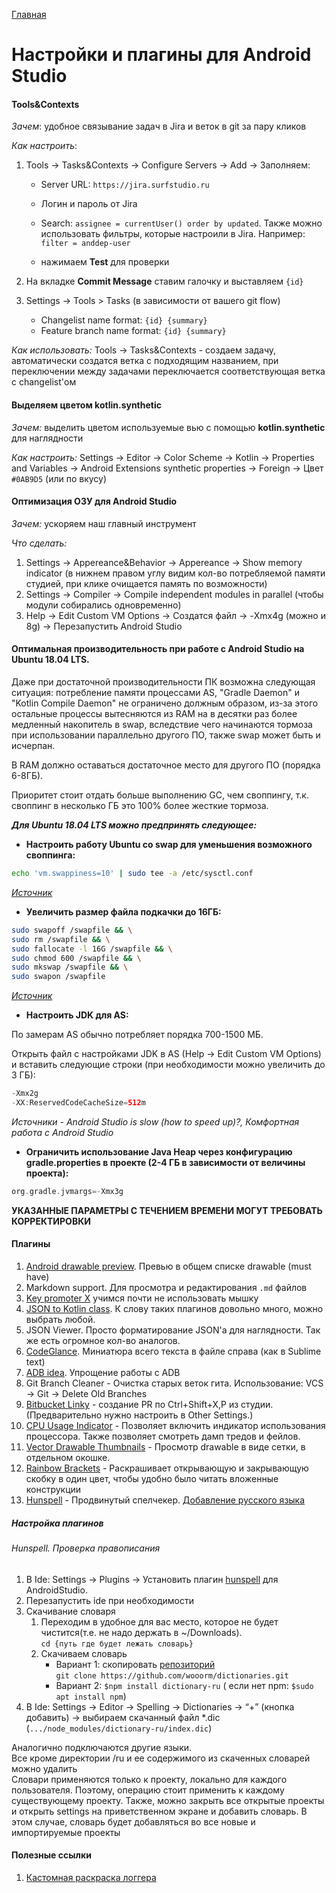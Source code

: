 [Главная](../docs/main.md)

# Настройки и плагины для Android Studio

#### Tools&Contexts
*Зачем*: удобное связывание задач в Jira и веток в git за пару кликов

*Как настроить*:

1. Tools -> Tasks&Contexts -> Configure Servers -> Add -> Заполняем:
    - Server URL: `https://jira.surfstudio.ru`
    - Логин и пароль от Jira
    - Search: `assignee = currentUser() order by updated`. Также можно использовать фильтры, 
        которые настроили в Jira. Например: `filter = anddep-user`
        
    - нажимаем **Test** для проверки
    
2. На вкладке **Commit Message** ставим галочку и выставляем `{id}`
3. Settings -> Tools > Tasks (в зависимости от вашего git flow)
    - Changelist name format: `{id} {summary}`
    - Feature branch name format: `{id} {summary}`

*Как использовать:* Tools -> Tasks&Contexts - создаем задачу, автоматически создатся ветка с подходящим названием, при переключении между задачами переключается соответствующая ветка с changelist'ом

#### Выделяем цветом kotlin.synthetic
*Зачем:* выделить цветом используемые вью с помощью **kotlin.synthetic** для наглядности

*Как настроить:*  Settings -> Editor -> Color Scheme -> Kotlin -> Properties and Variables -> Android Extensions synthetic properties -> Foreign -> Цвет `#0AB9D5` (или по вкусу)

#### Оптимизация ОЗУ для Android Studio
*Зачем:* ускоряем наш главный инструмент

*Что сделать:*  

1. Settings -> Appereance&Behavior -> Appereance -> Show memory indicator (в нижнем правом углу видим кол-во потребляемой памяти студией, при клике очищается память по возможности)
2. Settings -> Compiler -> Compile independent modules in parallel (чтобы модули собирались одновременно)
3. Help -> Edit Custom VM Options ->  Создатся файл -> -Xmx4g (можно и 8g) ->  Перезапустить Android Studio

#### Оптимальная производительность при работе с Android Studio на Ubuntu 18.04 LTS.

Даже при достаточной производительности ПК возможна следующая ситуация: потребление памяти процессами AS, "Gradle Daemon" и "Kotlin Compile Daemon" не ограничено должным образом, 
из-за этого остальные процессы вытесняются из RAM на в десятки раз более медленный накопитель в swap, вследствие чего начинаются тормоза при использовании параллельно другого ПО, также swap может быть и исчерпан. 

В RAM должно оставаться достаточное место для другого ПО (порядка 6-8ГБ). 

Приоритет стоит отдать больше выполнению GC, чем своппингу, т.к. своппинг в несколько ГБ это 100% более жесткие тормоза.

***Для Ubuntu 18.04 LTS можно предпринять следующее:***

- **Настроить работу Ubuntu со swap для уменьшения возможного своппинга:**
```bash
echo 'vm.swappiness=10' | sudo tee -a /etc/sysctl.conf
```
*[Источник](https://help.ubuntu.ru/wiki/ubuntu_optimization)*

- **Увеличить размер файла подкачки до 16ГБ:**
```bash
sudo swapoff /swapfile && \
sudo rm /swapfile && \
sudo fallocate -l 16G /swapfile && \
sudo chmod 600 /swapfile && \
sudo mkswap /swapfile && \
sudo swapon /swapfile
```
*[Источник](https://www.digitalocean.com/community/tutorials/how-to-add-swap-space-on-ubuntu-18-04)*

- **Настроить JDK для AS:**

По замерам AS обычно потребляет порядка 700-1500 МБ.

Открыть файл с настройками JDK в AS (Help -> Edit Custom VM Options) и вставить следующие строки (при необходимости можно увеличить до 3 ГБ):
```gradle
-Xmx2g
-XX:ReservedCodeCacheSize=512m
```

*Источники - Android Studio is slow (how to speed up)?, Комфортная работа с Android Studio*

- **Ограничить использование Java Heap через конфигурацию gradle.properties в проекте (2-4 ГБ в зависимости от величины проекта):**
```gradle
org.gradle.jvmargs=-Xmx3g
```

**УКАЗАННЫЕ ПАРАМЕТРЫ С ТЕЧЕНИЕМ ВРЕМЕНИ МОГУТ ТРЕБОВАТЬ КОРРЕКТИРОВКИ**

#### Плагины

1. [Android drawable preview](https://github.com/mistamek/Android-drawable-preview-plugin/blob/master/README.md). Превью в общем списке drawable (must have)
2. Markdown support. Для просмотра и редактирования `.md` файлов
3. [Key promoter X](https://github.com/halirutan/IntelliJ-Key-Promoter-X) учимся почти не использовать мышку
4. [JSON to Kotlin class](https://github.com/wuseal/JsonToKotlinClass). К слову таких плагинов довольно много, можно выбрать любой.
5. JSON Viewer. Просто форматирование JSON'а для наглядности. Так же есть огромное кол-во аналогов.
6. [CodeGlance](https://github.com/Vektah/CodeGlance). Миниатюра всего текста в файле справа (как в Sublime text)
7. [ADB idea](https://github.com/pbreault/adb-idea). Упрощение работы с ADB
9. Git Branch Cleaner - Очистка старых веток гита. Использование: VCS → Git → Delete Old Branches
10. [Bitbucket Linky](https://plugins.jetbrains.com/plugin/8015-bitbucket-linky) - создание PR по Ctrl+Shift+X,P из студии. (Предварительно нужно настроить в Other Settings.)
11. [CPU Usage Indicator](https://plugins.jetbrains.com/plugin/8580-cpu-usage-indicator) - Позволяет включить индикатор использования процессора. Также позволяет смотреть дамп тредов и фейлов.
12. [Vector Drawable Thumbnails](https://plugins.jetbrains.com/plugin/10741-vector-drawable-thumbnails) - Просмотр drawable в виде сетки, в отдельном окошке.
13. [Rainbow Brackets](https://plugins.jetbrains.com/plugin/10080-rainbow-brackets) - Раскрашивает открывающую и закрывающую скобку в один цвет, чтобы удобно было читать вложенные конструкции
14. [Hunspell](https://plugins.jetbrains.com/plugin/10275-hunspell) - Продвинутый спелчекер. [Добавление русского языка](#hunspell-проверка-правописания)

##### Настройка плагинов

###### Hunspell. Проверка правописания
1. В Ide: Settings -> Plugins -> Установить плагин [hunspell](https://plugins.jetbrains.com/plugin/10275-hunspell) для AndroidStudio.
2. Перезапустить ide при необходимости
3. Скачивание словаря
    1. Переходим в удобное для вас место, которое не будет чистится(т.е. не надо держать в ~/Downloads).  
     `cd {путь где будет лежать словарь}`
    2. Скачиваем словарь
        *  Вариант 1: скопировать [репозиторий](https://github.com/wooorm/dictionaries)  
        `git clone https://github.com/wooorm/dictionaries.git`       
        *  Вариант 2: `$npm install dictionary-ru` ( если нет npm: `$sudo apt install npm`)  
4. В Ide: Settings -> Editor -> Spelling -> Dictionaries -> “+” (кнопка добавить) -> выбираем скачанный файл *.dic (`.../node_modules/dictionary-ru/index.dic`)

Аналогично подключаются другие языки.  
Все кроме директории /ru и ее содержимого из скаченных словарей можно удалить  
Словари применяются только к проекту, локально для каждого пользователя. Поэтому, операцию стоит применить к каждому существующему проекту.
Также, можно закрыть все открытые проекты и открыть settings на приветственном экране и добавить словарь.
В этом случае, словарь будет добавляться во все новые и импортируемые проекты  

#### Полезные ссылки

1. [Кастомная раскраска логгера](https://medium.com/@gun0912/android-studio-how-to-change-logcat-color-3c17a10beef8)
